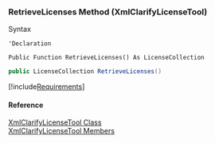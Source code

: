 ﻿### RetrieveLicenses Method (XmlClarifyLicenseTool)

Syntax

```vbnet
'Declaration

Public Function RetrieveLicenses() As LicenseCollection
```

```csharp
public LicenseCollection RetrieveLicenses()
```

[!include[Requirements](../partials/requirements.md)]

#### Reference

[XmlClarifyLicenseTool Class](FChoice.Common~FChoice.Common.Licensing.XmlClarifyLicenseTool.md)  
[XmlClarifyLicenseTool Members](FChoice.Common~FChoice.Common.Licensing.XmlClarifyLicenseTool_members.md)